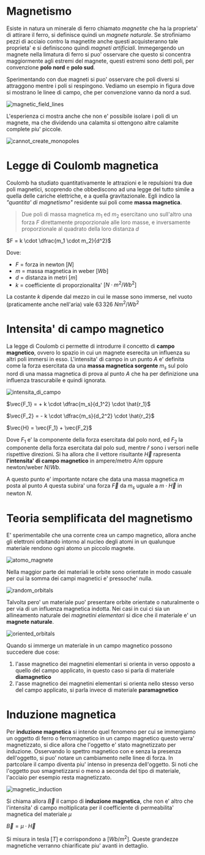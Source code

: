 # Magnetismo  

Esiste in natura un minerale di ferro chiamato *magnetite* che ha la proprieta' di attirare il ferro, si definisce quindi un *magnete naturale*. Se strofiniamo pezzi di acciaio contro la magnetite anche questi acquisteranno tale proprieta' e si definiscono quindi *magneti artificiali*. Immegergendo un magnete nella limatura di ferro si puo' osservare che questo si concentra maggiormente agli estremi del magnete, questi estremi sono detti poli, per convenzione **polo nord** e **polo sud**.  

Sperimentando con due magneti si puo' osservare che poli diversi si attraggono mentre i poli si respingono. Vediamo un esempio in figura dove si mostrano le linee di campo, che per convenzione vanno da nord a sud.  

![magnetic_field_lines](https://user-images.githubusercontent.com/7195133/216831059-cad37b16-0b5f-4328-91b4-58f6f11f24c3.jpg)

L'esperienza ci mostra anche che non e' possibile isolare i poli di un magnete, ma che dividendo una calamita si ottengono altre calamite complete piu' piccole.  

![cannot_create_monopoles](https://user-images.githubusercontent.com/7195133/216831364-ebd0fcd3-3e47-4bc0-af12-42d06347ba85.jpg)  


# Legge di Coulomb magnetica  

Coulomb ha studiato quantitativamente le attrazioni e le repulsioni tra due poli magnetici, scoprendo che obbediscono ad una legge del tutto simile a quella delle cariche elettriche, e a quella gravitazionale. Egli indico la *"quantita' di magnetismo"* residente sui poli come **massa magnetica**.  

> Due poli di massa magnetica $m_1$ ed $m_2$ esercitano uno sull'altro una forza $F$ direttamente proporzionale alle loro masse, e inversamente proporzionale al quadrato della loro distanza $d$

$F = k \cdot \dfrac{m_1 \cdot m_2}{d^2}$  

Dove:
* $F$ = forza in newton $[N]$
* $m$ = massa magnetica in weber $[Wb]$ 
* $d$ = distanza in metri $[m]$
* $k$ = coefficiente di proporzionalita' $[N \cdot m^2/Wb^2]$

La costante $k$ dipende dal mezzo in cui le masse sono immerse, nel vuoto (praticamente anche nell'aria) vale $63\,326\ Nm^2/Wb^2$  

# Intensita' di campo magnetico  

La legge di Coulomb ci permette di introdurre il concetto di **campo magnetico**, ovvero lo spazio in cui un magnete eserecita un influenza su altri poli immersi in esso. L'intensita' di campo in un punto $A$ e' definita come la forza esercitata da una **massa magnetica sorgente** $m_s$ sul polo nord di una massa magnetica di prova al punto $A$ che ha per definizione una influenza trascurabile e quindi ignorata.  

![intensita_di_campo](https://user-images.githubusercontent.com/7195133/216842816-8cd6fbb2-4aff-4dc8-a7a9-dbcede592cde.jpg)  

$\vec{F_1} = + k \cdot \dfrac{m_s}{d_1^2} \cdot \hat{r_1}$  

$\vec{F_2} = - k \cdot \dfrac{m_s}{d_2^2} \cdot \hat{r_2}$  

$\vec{H} = \vec{F_1} + \vec{F_2}$  


Dove $F_1$ e' la componente della forza esercitata dal polo nord, ed $F_2$ la componente della forza esercitata dal polo sud, mentre $\hat{r}$ sono i versori nelle rispettive direzioni. Si ha allora che il vettore risultante $\vec{H}$ rapresenta **l'intensita' di campo magnetico** in ampere/metro $A/m$ oppure newton/weber $N/Wb$.  

A questo punto e' importante notare che data una massa magnetica $m$ posta al punto $A$ questa subira' una forza $\vec{F}$ da $m_s$ uguale a $m \cdot \vec{H}$ in newton $N$.  


# Teoria semplificata del magnetismo 

E' sperimentabile che una corrente crea un campo magnetico, allora anche gli elettroni orbitando intorno al nucleo degli atomi in un qualunque materiale rendono ogni atomo un piccolo magnete.  

![atomo_magnete](https://user-images.githubusercontent.com/7195133/217607917-1dcb8752-e810-47e1-ac67-1cec61bb8591.jpg)  

Nella maggior parte dei materiali le orbite sono orientate in modo casuale per cui la somma dei campi magnetici e' pressoche' nulla.  

![random_orbitals](https://user-images.githubusercontent.com/7195133/217608451-212dfeb8-44ab-48be-adac-f3002c8f1491.jpg)  

Talvolta pero' un materiale puo' presentare orbite orientate o naturalmente o per via di un influenza magnetica indotta. Nei casi in cui ci sia un allineamento naturale dei *magnetini elementari* si dice che il materiale e' un **magnete naturale**.

![oriented_orbitals](https://user-images.githubusercontent.com/7195133/217609502-56fa5bfd-b2b5-4d27-b32e-0c45a9361fb0.jpg)  

Quando si immerge un materiale in un campo magnetico possono succedere due cose:

1. l'asse magnetico dei magnetini elementari si orienta in verso opposto a quello del campo applicato, in questo caso si parla di materiale **diamagnetico**
2. l'asse magnetico dei magnetini elementari si orienta nello stesso verso del campo applicato, si parla invece di materiale **paramagnetico**

# Induzione magnetica  

Per **induzione magnetica** si intende quel fenomeno per cui se immergiamo un oggetto di ferro o ferromagnetico in un campo magnetico questo verra' magnetizzato, si dice allora che l'oggetto e' stato magnetizzato per induzione. Osservando lo spettro magnetico con e senza la presenza dell'oggetto, si puo' notare un cambiamento nelle linee di forza. In partcolare il campo diventa piu' intenso in presenza dell'oggetto. Si noti che l'oggetto puo smagnetizzarsi o meno a seconda del tipo di materiale, l'acciaio per esempio resta magnetizzato.  

![magnetic_induction](https://user-images.githubusercontent.com/7195133/217617289-fcaf6a9c-0907-47d1-9007-616e58cbe312.jpg)  

Si chiama allora $\vec{B}$ il campo di **induzione magnetica**, che non e' altro che l'intensita' di campo moltiplicata per il coefficiente di permeabilita' magnetica del materiale $\mu$

$\vec{B} = \mu \cdot \vec{H}$  

Si misura in tesla $[T]$ e corrispondono a $[Wb/m^2]$. Queste grandezze magnetiche verranno chiarificate piu' avanti in dettaglio.